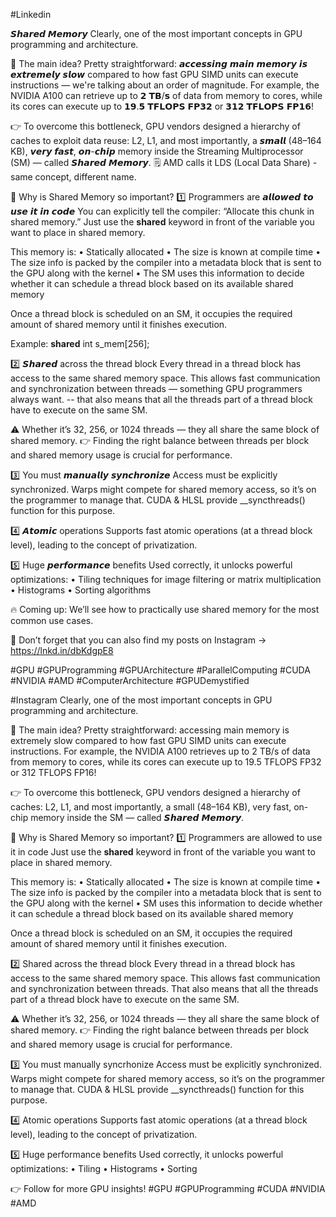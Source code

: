 #Linkedin

𝙎𝙝𝙖𝙧𝙚𝙙 𝙈𝙚𝙢𝙤𝙧𝙮
Clearly, one of the most important concepts in GPU programming and architecture.

🧠 The main idea?
Pretty straightforward: 𝙖𝙘𝙘𝙚𝙨𝙨𝙞𝙣𝙜 𝙢𝙖𝙞𝙣 𝙢𝙚𝙢𝙤𝙧𝙮 𝙞𝙨 𝙚𝙭𝙩𝙧𝙚𝙢𝙚𝙡𝙮 𝙨𝙡𝙤𝙬 compared to how fast GPU SIMD units can execute instructions — we're talking about an order of magnitude.
For example, the NVIDIA A100 can retrieve up to 𝟮 𝗧𝗕/𝘀 of data from memory to cores, while its cores can execute up to 𝟭𝟵.𝟱 𝗧𝗙𝗟𝗢𝗣𝗦 𝗙𝗣𝟯𝟮 or 𝟯𝟭𝟮 𝗧𝗙𝗟𝗢𝗣𝗦 𝗙𝗣𝟭𝟲!

👉 To overcome this bottleneck, GPU vendors designed a hierarchy of caches to exploit data reuse:
L2, L1, and most importantly, a 𝙨𝙢𝙖𝙡𝙡 (48–164 KB), 𝙫𝙚𝙧𝙮 𝙛𝙖𝙨𝙩, 𝙤𝙣-𝙘𝙝𝙞𝙥 memory inside the Streaming Multiprocessor (SM) — called 𝙎𝙝𝙖𝙧𝙚𝙙 𝙈𝙚𝙢𝙤𝙧𝙮. 
🗒️ AMD calls it LDS (Local Data Share) - same concept, different name.

🌟 Why is Shared Memory so important?
1️⃣ Programmers are 𝙖𝙡𝙡𝙤𝙬𝙚𝙙 𝙩𝙤 𝙪𝙨𝙚 𝙞𝙩 𝙞𝙣 𝙘𝙤𝙙𝙚
You can explicitly tell the compiler: “Allocate this chunk in shared memory.” Just use the __shared__ keyword in front of the variable you want to place in shared memory.

This memory is: 
 • Statically allocated
 • The size is known at compile time
 • The size info is packed by the compiler into a metadata block that is sent to the GPU  along with the kernel
 • The SM uses this information to decide whether it can schedule a thread block based on its available shared memory

Once a thread block is scheduled on an SM, it occupies the required amount of shared memory until it finishes execution.

Example: 
__shared__ int s_mem[256];

2️⃣  𝙎𝙝𝙖𝙧𝙚𝙙 across the thread block
Every thread in a thread block has access to the same shared memory space.
This allows fast communication and synchronization between threads — something GPU programmers always want. -- that also means that all the threads part of a thread block have to execute on the same SM.

⚠️ Whether it’s 32, 256, or 1024 threads — they all share the same block of shared memory.
👉 Finding the right balance between threads per block and shared memory usage is crucial for performance.

3️⃣ You must 𝙢𝙖𝙣𝙪𝙖𝙡𝙡𝙮 𝙨𝙮𝙣𝙘𝙝𝙧𝙤𝙣𝙞𝙯𝙚
Access must be explicitly synchronized. Warps might compete for shared memory access, so it’s on the programmer to manage that. CUDA & HLSL provide __syncthreads() function for this purpose.

4️⃣ 𝘼𝙩𝙤𝙢𝙞𝙘 operations
Supports fast atomic operations (at a thread block level), leading to the concept of privatization.

5️⃣ Huge 𝙥𝙚𝙧𝙛𝙤𝙧𝙢𝙖𝙣𝙘𝙚 benefits
Used correctly, it unlocks powerful optimizations:
 • Tiling techniques for image filtering or matrix multiplication
 • Histograms
 • Sorting algorithms

🔥 Coming up: We’ll see how to practically use shared memory for the most common use cases.

📱 Don’t forget that you can also find my posts on Instagram -> https://lnkd.in/dbKdgpE8

#GPU #GPUProgramming #GPUArchitecture #ParallelComputing #CUDA #NVIDIA #AMD #ComputerArchitecture #GPUDemystified


#Instagram
Clearly, one of the most important concepts in GPU programming and architecture.

🧠 The main idea?
Pretty straightforward: accessing main memory is extremely slow compared to how fast GPU SIMD units can execute instructions.
For example, the NVIDIA A100 retrieves up to 2 TB/s of data from memory to cores, while its cores can execute up to 19.5 TFLOPS FP32 or 312 TFLOPS FP16!

👉 To overcome this bottleneck, GPU vendors designed a hierarchy of caches:
L2, L1, and most importantly, a small (48–164 KB), very fast, on-chip memory inside the SM — called 𝙎𝙝𝙖𝙧𝙚𝙙 𝙈𝙚𝙢𝙤𝙧𝙮. 

🌟 Why is Shared Memory so important?
1️⃣ Programmers are allowed to use it in code
Just use the __shared__ keyword in front of the variable you want to place in shared memory.

This memory is: 
 • Statically allocated
 • The size is known at compile time
 • The size info is packed by the compiler into a metadata block that is sent to the GPU  along with the kernel
 • SM uses this information to decide whether it can schedule a thread block based on its available shared memory

Once a thread block is scheduled on an SM, it occupies the required amount of shared memory until it finishes execution.

2️⃣ Shared across the thread block
Every thread in a thread block has access to the same shared memory space.
This allows fast communication and synchronization between threads. That also means that all the threads part of a thread block have to execute on the same SM.

⚠️ Whether it’s 32, 256, or 1024 threads — they all share the same block of shared memory.
👉 Finding the right balance between threads per block and shared memory usage is crucial for performance.

3️⃣ You must manually syncrhonize
Access must be explicitly synchronized. Warps might compete for shared memory access, so it’s on the programmer to manage that. CUDA & HLSL provide __syncthreads() function for this purpose.

4️⃣ Atomic operations
Supports fast atomic operations (at a thread block level), leading to the concept of privatization.

5️⃣ Huge performance benefits
Used correctly, it unlocks powerful optimizations:
 • Tiling
 • Histograms
 • Sorting

👉 Follow for more GPU insights!
#GPU #GPUProgramming #CUDA #NVIDIA #AMD

